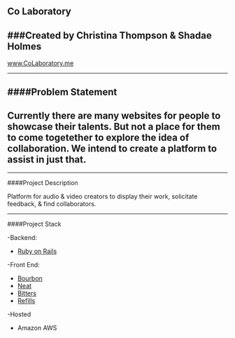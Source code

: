 Co Laboratory
-----

###Created by Christina Thompson & Shadae Holmes
---
www.CoLaboratory.me

---
####Problem Statement
---
Currently there are many websites for people to showcase their talents. But not a place for them to come togetether to explore the idea of collaboration. We intend to create a platform to assist in just that.
---
---

####Project Description

Platform for audio & video creators to display their work, solicitate feedback, & find collaborators.

---


####Project Stack

-Backend:
 * [Ruby on Rails](https://www.google.com)


-Front End:
 *  [Bourbon](http://bourbon.io/)
 *  [Neat](http://neat.bourbon.io/)
 *  [Bitters](http://bitters.bourbon.io/)
 *  [Refills](http://refills.bourbon.io/)

-Hosted
 * Amazon AWS

